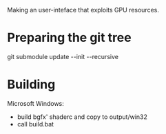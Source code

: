 Making an user-inteface that exploits GPU resources.

# Preparing the git tree

git submodule update --init --recursive

# Building

Microsoft Windows:
- build bgfx' shaderc and copy to output/win32
- call build.bat
